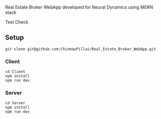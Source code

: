 Real Estate Broker WebApp developed for Neural Dynamics using MERN stack

Test Check


## Setup

```
git clone git@github.com:ChinmayPillai/Real_Estate_Broker_WebApp.git
```

### Client 
```
cd Client
npm install
npm run dev
```

### Server
```
cd Server
npm install
npm run dev
```
